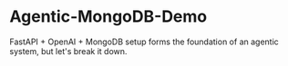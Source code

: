 # Agentic-MongoDB-Demo
FastAPI + OpenAI + MongoDB setup forms the foundation of an agentic system, but let's break it down.

